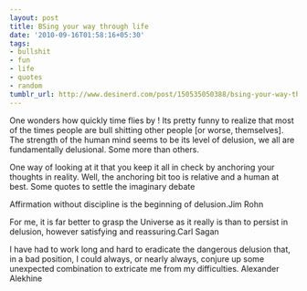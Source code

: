 ```yaml
---
layout: post
title: BSing your way through life
date: '2010-09-16T01:58:16+05:30'
tags:
- bullshit
- fun
- life
- quotes
- random
tumblr_url: http://www.desinerd.com/post/150535050388/bsing-your-way-through-life
---
```

One wonders how quickly time flies by ! Its pretty funny to realize that most of the times people are bull shitting other people [or worse, themselves]. The strength of the human mind seems to be its level of delusion, we all are fundamentally delusional. Some more than others.

One way of looking at it that you keep it all in check by anchoring your thoughts in reality. Well, the anchoring bit too is relative and a human at best. Some quotes to settle the imaginary debate

Affirmation without discipline is the beginning of delusion.Jim Rohn 

For me, it is far better to grasp the Universe as it really is than to persist in delusion, however satisfying and reassuring.Carl Sagan 

I have had to work long and hard to eradicate the dangerous delusion that, in a bad position, I could always, or nearly always, conjure up some unexpected combination to extricate me from my difficulties. Alexander Alekhine 
